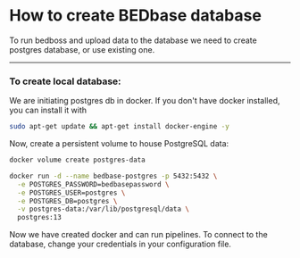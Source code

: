 # How to create BEDbase database

To run bedboss and upload data to the database we need to create postgres database, or use existing one.

---
### To create local database:
We are initiating postgres db in docker.
If you don't have docker installed, you can install it with 
```bash
sudo apt-get update && apt-get install docker-engine -y
```

Now, create a persistent volume to house PostgreSQL data:

```bash
docker volume create postgres-data
```

```bash
docker run -d --name bedbase-postgres -p 5432:5432 \
  -e POSTGRES_PASSWORD=bedbasepassword \
  -e POSTGRES_USER=postgres \
  -e POSTGRES_DB=postgres \
  -v postgres-data:/var/lib/postgresql/data \
  postgres:13
```

Now we have created docker and can run pipelines.
To connect to the database, change your credentials in your configuration file.

